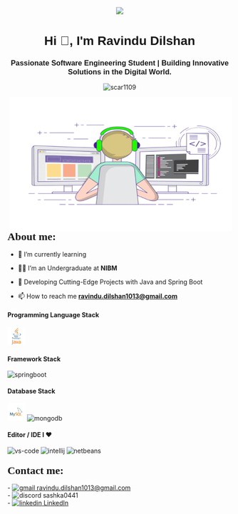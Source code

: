 <!-- Header Section -->
<p align="center" ><img  src = "https://github.com/7oSkaaa/7oSkaaa/blob/main/Images/about_me.gif?raw=true" width = 100px></p>
<h1 align="center"><font face="Arial">Hi 👋, I'm Ravindu Dilshan</font></h1>
<h3 align="center"><font face="Arial">Passionate Software Engineering Student | Building Innovative Solutions in the Digital World.</font></h3>
<p align="center"> <img src="https://komarev.com/ghpvc/?username=scar1109&label=Profile%20views&color=0e75b6&style=flat" alt="scar1109" /> </p>

<!-- GIF -->
<img align="right" height="300" width="500" src="https://raw.githubusercontent.com/mikonoid/mikonoid/main/images/gifs/coder3.gif" />

<!-- Languages and Tools Section -->
<h3 align="left"><font size="+2" face="Verdana">About me:</font></h3>

- 🌱 I’m currently learning

- 🧑‍🎓 I’m an Undergraduate at **NIBM**

- 💬 Developing Cutting-Edge Projects with Java and Spring Boot

- 📫 How to reach me **ravindu.dilshan1013@gmail.com**
  

#### Programming Language Stack
<p align="left">
  <img src="https://raw.githubusercontent.com/github/explore/80688e429a7d4ef2fca1e82350fe8e3517d3494d/topics/java/java.png" alt="java" title="java" width="40" height="40"/> 
</p>

#### Framework Stack
<p align="left">
  <img src="https://www.vectorlogo.zone/logos/springio/springio-icon.svg" alt="springboot" title="springboot" width="40" height="40"/> 
</p>

#### Database Stack
<p align="left">
  <img src="https://raw.githubusercontent.com/github/explore/80688e429a7d4ef2fca1e82350fe8e3517d3494d/topics/mysql/mysql.png" alt="mysql" title="mysql" width="40" height="40"/>  
  <img src="https://www.vectorlogo.zone/logos/mongodb/mongodb-icon.svg" alt="mongodb" title="mongodb" width="40" height="40"/> 
</p>

#### Editor / IDE I ♥
<p align="left">
  <img src="https://www.vectorlogo.zone/logos/visualstudio_code/visualstudio_code-icon.svg" alt="vs-code" title="vs-code" width="40" height="40"/> 
  <img src="https://www.vectorlogo.zone/logos/jetbrains/jetbrains-icon.svg" alt="intellij" title="intellij" width="40" height="40"/> 
  <img src="https://cdn.worldvectorlogo.com/logos/netbeans-1.svg" alt="netbeans" title="netbeans" width="40" height="40"/> 
</p>

<!-- Contact Section -->
<h3 align="left"><font size="+2" face="Verdana">Contact me:</font></h3>
<p align="left">
  -  <a href="mailto:ravindu.dilshan1013@gmail.com" target="_blank"><img src="https://cdn.jsdelivr.net/npm/simple-icons@v3/icons/gmail.svg" alt="gmail" title="gmail" width="30" height="30"/> ravindu.dilshan1013@gmail.com</a><br>
  -   <img src="https://cdn.jsdelivr.net/npm/simple-icons@v3/icons/discord.svg" alt="discord" title="discord" width="30" height="30"/> sashka0441<br>
  -  <a href="https://www.linkedin.com/in/ravindu-weerasinghe-681656317/" target="_blank"><img src="https://cdn.jsdelivr.net/npm/simple-icons@v3/icons/linkedin.svg" alt="linkedin" title="linkedin" width="30" height="30"/> LinkedIn</a>
</p>


